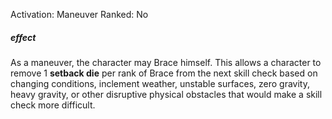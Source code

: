 Activation: Maneuver
Ranked: No
##### effect
As a maneuver, the character may Brace himself. This allows a character to remove 1 **setback die** per rank of Brace from the next skill check based on changing conditions, inclement weather, unstable surfaces, zero gravity, heavy gravity, or other disruptive physical obstacles that would make a skill check more difficult.


